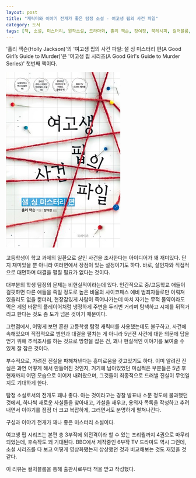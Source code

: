 ```yaml
---
layout: post
title: "캐릭터와 이야기 전개가 좋은 탐정 소설 - 여고생 핍의 사건 파일"
category: 도서
tags: [책, 소설, 미스터리, 원작소설, 드라마화, 홀리 잭슨, 장여정, 북레시피, 컬처블룸, 서평]
---
```


'홀리 잭슨(Holly Jackson)'의
'여고생 핍의 사건 파일: 샐 싱 미스터리 편(A Good Girl’s Guide to Murder)'은
'여고생 핍 시리즈(A Good Girl's Guide to Murder Series)' 첫번째 책이다.

![표지](/images/book/a-good-girls-guide-to-murder-book-h480.jpg)

고등학생이 학교 과제의 일환으로 살인 사건을 조사한다는 아이디어가 꽤 재미있다.
단지 재미있을 뿐 아니라 여러면에서 장점이 있는 설정이기도 하다.
바로, 살인자와 직접적으로 대면하며 대결을 펼칠 필요가 없다는 것이다.

대부분의 학생 탐정의 문제는 비현실적이라는데 있다.
인간적으로 중/고등학교 애들이 걸핏하면 다른 애들을 죽일 정도로
높은 비율의 사이코패스 예비 범죄자들로만 이뤄져 있을리도 없을 뿐더러,
현장감있게 사람이 죽어나가는데
마치 자기는 무적 물약이라도 먹은 게임 바깥의 플레이어처럼
냉정하게 주변을 두리번 거리며 탐색하고 시체를 뒤적거리고 한다는 것도
좀 도가 넘은 것이기 때문이다.

그런점에서, 어떻게 보면 흔한 고등학생 탐정 캐릭터를 사용했는데도 불구하고,
사건에 속해있으며 직접적으로 범인과 대결을 펼치는 게 아니라
5년전 사건에 대한 의문에 답을 얻기 위해
추적조사를 하는 것으로 방향을 잡은 건,
꽤나 현실적인 이야기를 보여줄 수 있게 잘 잡은 것이다.

부수적으로, 가려진 진실을 파헤쳐낸다는 흥미로움을 갖고있기도 하다.
이미 알려진 진실은 과연 어떻게 해서 만들어진 것인지,
거기에 남아있었던 미심쩍은 부분들은
5년 후 현재까지 어떤 모습으로 이어져 내려왔으며,
그것들이 최종적으로 드러낼 진실이 무엇일지도 기대하게 한다.

탐정 소설로서의 전개도 꽤나 좋다.
아는 것이라고는 경찰 발표나 소문 정도에 불과했던 것에서,
하나씩 새로운 사실들을 찾아내고,
가설을 새우고,
용의자 목록을 작성하고 추려내면서
이야기를 점점 더 크고 복잡하게, 그러면서도 분명하게 펼쳐나간다.

구성과 이야기 전개가 꽤나 좋은 미스터리 소설이다.

여고생 핍 시리즈는 본편 총 3부작에 외전격이라 할 수 있는 프리퀄까지 4권으로 마무리되었는데,
후속작도 꽤 기대된다.
BBC에서 제작중인 6부작 TV 드라마도 역시 그런데,
소설 시리즈를 다 보고 어떻게 영상화됐는지 상상했던 것과 비교해보는 것도 재밌을 것 같다.



<div class="im im-info">
이 리뷰는 컬처블룸을 통해 출판사로부터 책을 받고 작성했다.
</div>
